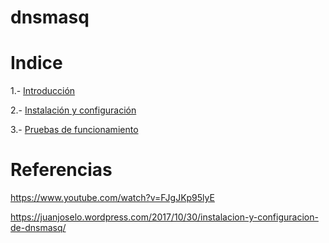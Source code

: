 # dnsmasq

# Indice

1.- [Introducción](https://github.com/pablomartinezz98/Dnsmasq/blob/main/Introducci%C3%B3n.md)

2.- [Instalación y configuración](https://github.com/pablomartinezz98/Dnsmasq/blob/main/Instalaci%C3%B3n%20y%20configuraci%C3%B3n.md)

3.- [Pruebas de funcionamiento](https://github.com/pablomartinezz98/Dnsmasq/blob/main/Funcionamiento.md)

# Referencias

https://www.youtube.com/watch?v=FJgJKp95lyE

https://juanjoselo.wordpress.com/2017/10/30/instalacion-y-configuracion-de-dnsmasq/
